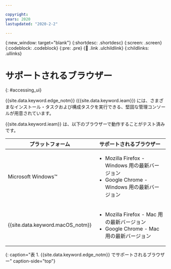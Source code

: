 ```yaml
---

copyright:
years: 2020
lastupdated: "2020-2-2"

---
```


{:new_window: target="blank"}
{:shortdesc: .shortdesc}
{:screen: .screen}
{:codeblock: .codeblock}
{:pre: .pre}
{:child: .link .ulchildlink}
{:childlinks: .ullinks}

# サポートされるブラウザー
{: #accessing_ui}

{{site.data.keyword.edge_notm}} ({{site.data.keyword.ieam}}) には、さまざまなインストール・タスクおよび構成タスクを実行できる、堅固な管理コンソールが用意されています。

{{site.data.keyword.ieam}} は、以下のブラウザーで動作することがテスト済みです。

|プラットフォーム|サポートされるブラウザー|
|--------|------------------|
|Microsoft Windows™|<ul><li>Mozilla Firefox - Windows 用の最新バージョン</li><li>Google Chrome - Windows 用の最新バージョン</li></ul>|
|{{site.data.keyword.macOS_notm}}|<ul><li>Mozilla Firefox - Mac 用の最新バージョン</li><li>Google Chrome - Mac 用の最新バージョン</li></ul>|
{: caption="表 1. {{site.data.keyword.edge_notm}} でサポートされるブラウザー" caption-side="top"}

